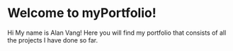 # Welcome to myPortfolio! 
Hi My name is Alan Vang! 
Here you will find my portfolio that consists of all the projects I have done so far. 



